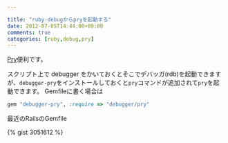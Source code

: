 ```yaml
---

title: "ruby-debugからpryを起動する"
date: 2012-07-05T14:44:00+09:00
comments: true
categories: [ruby,debug,pry]
---
```

[Pry](https://github.com/pry/pry)便利です。

スクリプト上で debugger をかいておくとそこでデバッガ(rdb)を起動できますが、`debugger-pry`をインストールしておくと`pry`コマンドが追加されて`pry`を起動できます。
Gemfileに書く場合は

``` ruby
gem "debugger-pry", :require => "debugger/pry"
```

最近のRailsのGemfile

{% gist 3051612 %}
